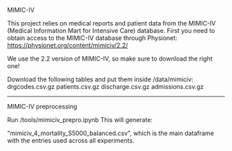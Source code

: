 MIMIC-IV

This project relies on medical reports and patient data from the MIMIC-IV (Medical Information Mart for Intensive Care) database. First you need to obtain access to the MIMIC-IV database through Physionet: https://physionet.org/content/mimiciv/2.2/

We use the 2.2 version of MIMIC-IV, so make sure to download the right one!

Download the following tables and put them inside /data/mimiciv:
drgcodes.csv.gz
patients.csv.gz
discharge.csv.gz
admissions.csv.gz


---
MIMIC-IV preprocessing

Run /tools/mimiciv_prepro.ipynb
This will generate:

"mimiciv_4_mortality_S5000_balanced.csv", which is the main dataframe with the entries used across all experiments.